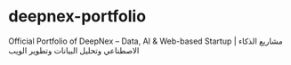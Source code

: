 # deepnex-portfolio
Official Portfolio of DeepNex – Data, AI &amp; Web-based Startup | مشاريع الذكاء الاصطناعي وتحليل البيانات وتطوير الويب
